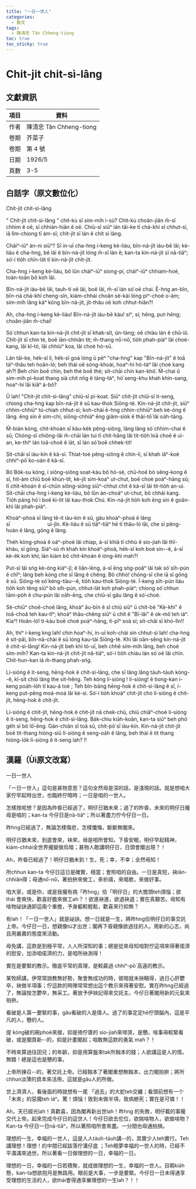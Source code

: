```yaml
---
title: "一日一世人"
categories:
  - 散文
tags:
  - 陳清忠 Tân Chheng-tiong 
toc: true
toc_sticky: true
---
```


# Chi̍t-ji̍t chi̍t-sì-lâng

## 文獻資訊

| 項目 | 資料 |
|---|---|
| 作者 | 陳清忠 Tân Chheng-tiong  |
| 卷期 | 芥菜子 |
| 卷期 | 第 4 號 |
| 日期 | 1926/5 |
| 頁數 | 3-5 |

## 白話字（原文數位化）

Chi̍t-ji̍t chi̍t-sì-lâng

" Chi̍t-ji̍t chi̍t-sì-lâng " chit-kù sī sím-mi̍h ì-sù? Chit-kù choân-jiân m̄-sī chhim ê oē, sī chhián-hiān ê oē. Chiū-sī siūⁿ lán tāi-ke tī chá-khí sî chhut-sì, iā lîm-chiong tī àm-sî; chi̍t-ji̍t sī lán ê chi̍t sì lâng.

Cháiⁿ-iūⁿ án-ni siūⁿ? Sī in-uī cha-hng í-keng kè-liáu, bīn-ná-ji̍t iáu-bē lâi; kè-liáu ê cha-hng, bē lâi ê bīn-ná-ji̍t lóng m̄-sī lán ê; kan-ta kin-ná-ji̍t sī nā-tiāⁿ; só͘-í tio̍h chīn-la̍t tī kin-ná-ji̍t chi̍t-ji̍t.

Cha-hng í-keng kè-liáu, bô lūn cháiⁿ-iūⁿ siong-pi, cháiⁿ-iūⁿ chhiam-hoé, toàn-toàn bô koh lâi.

Bīn-ná-ji̍t iáu-bē lâi, tauh-tí oē lâi, boē lâi, m̄-sī lán só͘ oē chai. Ē-hng an-bîn, bīn-ná chá-khí cheng-sîn, kiám-chhái choân sè-kài lóng pìⁿ-choè o͘-àm; sím-mi̍h lâng káⁿ kóng bīn-ná-ji̍t, ji̍t-thâu oē koh chhut-hiān?!

Ah, cha-hng í-keng kè-liáu! Bīn-ná-ji̍t iáu-bē kàu! siⁿ, sí; hēng, put-hēng; choân-jiân m̄-chai!

Só͘ chhun kan-ta kin-ná-ji̍t chit-ji̍t sī khak-si̍t, ún-tàng; oē chiàu lán ê chū-iû. Chi̍t-jit sī chin té, boē iân-chhiân tit; m̄-thang nō͘-nō͘, tio̍h phah-piàⁿ lâi choè-kang, lâi kî-tó, lâi chhiùⁿ koa, lâi choè hó-sū.

Lán tāi-ke, he̍k-sī lí, he̍k-sī goá lóng ū pēⁿ "cha-hng" kap "Bīn-ná-ji̍t" ê toā tàⁿ-thâu teh hoân-ló; beh thài oē sóng-khoài, hoaⁿ-hí hó-táⁿ lâi choè kang ah?! Beh chìn boē chìn, beh thè boē thè; si̍t-chāi chin kan-khó͘. M̄-chai ū sím-mi̍h pì-koat thang sià chit nn̄g ê tāng-tàⁿ, hō͘ seng-khu khah khin-sang, hoaⁿ-hí lâi kiâⁿ á-bô?

Ū lah! "Chi̍t-ji̍t chi̍t-sì-lâng" chiū-sī pì-koat. Siūⁿ chi̍t-ji̍t chiū-sī it-seng, chiong cha-hng kap bīn-ná-ji̍t ê sū kau-thok Siōng-tè. Kin-ná-ji̍t chi̍t-ji̍t, siūⁿ chhin-chhiūⁿ tú-chiah chhut-sì; koh-chài ē-hng chhin-chhiūⁿ beh kè-óng ê lâng. ēng sin ê sim-chì, siōng-chhiáⁿ ēng giâm-siok ê thài-tō͘ lâi oa̍h-tāng.

M̄-bián kóng, chit-khoán sī kàu-ke̍k pêng-siông, lâng lâng só͘ chhim-chai ê sū; Chóng-sī chiông-lâi m̄-chāi lán tuì tī chit-hāng lâi tit-tio̍h loā choē ê uì-an, ke-thiⁿ lán loā-choē ê la̍t, sī lán só͘ boē chhek-tit!

Sit-chāi sī iàu-kín ê kà-sī. Thiat-toé pêng-siông ê chin-lí, sī khah iâⁿ-koè chhiⁿ-pō͘ ko-oán ê kà-sī.

Bó͘ Bo̍k-su kóng, i siông-siông soat-kàu bô hó-sè, chū-hoē bò sêng-kong ê sî, hit-àm chiū boē khùn-tit, kè-ji̍t sim-koaⁿ ut-chut, boē choè poàⁿ-hāng sū; tī chi̍t-khoán ê sî-chūn siông-siông siūⁿ-chhut chit ê kà-sī lâi tit-tio̍h an-uì. Si̍t-chāi cha-hng í-keng kè-liáu, bô lūn àn-choáⁿ ut-chut, bô chhái kang. Tio̍h pàng hō͘ i boē kì-tit lâi kau-thok Chú. Kin-ná-ji̍t tio̍h koh ēng sin ê goân-khì lâi phah-piàⁿ.

Khoàⁿ-phoà sī lâng tē-it iàu-kín ê sū, gâu khoàⁿ-phoà ê lâng sī                          uí-jîn. Kè-liáu ê sū tiāⁿ-tiāⁿ hē tī thâu-ló lāi, che sī pêng-hoàn ê lâng, gōng ê lâng.

The̍h kòng-phoà ê oáⁿ-phoè lâi chiap, á-sī khiā tī chhù ê sio-jiah lâi thî-khàu, sī gōng. Siáⁿ-sū m̄ khah kín khoàⁿ-phoà, he̍k-sī koh boé sin--ê, á-sī kè-e̍k koh khí; lán kiám bô chit-khoán ê ióng-khì mah?!

Put-sî lâi sǹg kè-óng kiáⁿ-jî; ê liân-lēng, á-sī ēng sǹg-poâⁿ lâi tak só͘ si̍h-pún ê chîⁿ; lâng beh kóng che sī lâng ê chêng. Bô chhò! chóng-sī che iā sī gōng ê sū. Siōng-tè só͘ kéng-tiàu--ê, tio̍h kau-thok Siōng-tè. Í-keng si̍h-pún liáu tio̍h koh têng siūⁿ bô si̍h-pún, chhut-la̍t koh phah-piàⁿ; chiong só͘ chhun tām-po̍h ê chu-pún lâi oa̍h-ēng, che chiū-sī gâu lâng ê só͘-choè.

Sè-chiūⁿ choē-choē lâng, khoàⁿ āu-bīn ê sî chiū siūⁿ ū chi̍t-bé "Kè-khì" ê toā-choâ teh kau-tîⁿ; khoàⁿ thâu-chêng siūⁿ ū chi̍t ê "Bī-lâi" ê ok-mô͘ teh iáⁿ. Kiaⁿ! Hoân-ló! tì-kàu boē choè poàⁿ-hāng, tì-pīⁿ soà sí; si̍t-chāi sī khó-lîn!!

Ah, thiⁿ í-keng kng lah! chin hoaⁿ-hí, in-uī koh-chài sin chhut-sì lah! cha-hng ê sit-pāi, bīn-nā-chài ê sū lóng kau-tài Siōng-tè. Khí lâi oân-sêng kin-ná-ji̍t ê chit-sì-lâng! Kin-ná-ji̍t beh khì tó-uī, beh chhē sím-mi̍h lâng, beh choè sím-mi̍h? Kan-ta kin-ná-ji̍t chi̍t-ji̍t nā-tiāⁿ, só͘-í tio̍h chiàu lán só͘ oē lâi chīn. Chi̍t-hun-kan iā m̄-thang phah-sńg.

Lí-sióng ê it-seng, hēng-hok ê chi̍t-sì-lâng, che sī lâng lâng ta̍uh-ta̍uh kóng--ê, kî-si̍t chió lâng the si̍t-hêng. Teh kóng lí-sióng ! lí-sióng! ê tiong-kan í-keng poa̍h-lo̍h tī kau-á toé ; Teh bîn-bāng hēng-hok ê chi̍t-sì-lâng ê sî, í-keng put-pêng moá-moá lâi kè-sì. Só͘-í tio̍h khoàⁿ chi̍t-ji̍t chò lí-sióng ê chi̍t-ji̍t, hēng-hok ê chi̍t-ji̍t.

Lí-sióng ê chi̍t-ji̍t, hēng-hok ê chi̍t-ji̍t nā chek-chū, chiū chiâⁿ-choè lí-sióng ê it-seng, hēng-hok ê chi̍t-sì-lâng. Ba̍k-chiu kia̍h-koân, kan-ta siūⁿ beh phō ge̍h sī bô lō͘-ēng. Gán-chiân sī toā sū, chit-pō͘ sī iàu-kín. Kin-ná-ji̍t chit-ji̍t boē tit-thang hióng-siū lí-sióng ê seng-oa̍h ê lâng, beh thài ē tit thang hióng-lo̍k lí-sióng ê it-seng lah? !!

## 漢羅（Ùi原文改寫）

一日一世人

「一日一世人」這句是甚物意思？這句全然毋是深的話，是淺現的話。就是想咱大家佇早起時出世，也臨終佇暗時；一日是咱的一世人。

怎樣按呢想？是因為昨昏已經過了，明仔日猶未來；過了的昨昏，未來的明仔日攏毋是咱的；kan-ta 今仔日是nā-tiāⁿ；所以著盡力佇今仔日一日。

昨hng已經過了，無論怎樣傷悲，怎樣懺悔，斷斷無閣來。

明仔日猶未來，到底會來，袂來，毋是咱所會知。下昏安眠，明仔早起精神，kiám-chhái全世界攏變做烏暗；甚物人敢講明仔日，日頭會閣出現？！

Ah，昨昏已經過了！明仔日猶未到！生，死；幸，不幸；全然毋知！

所chhun kan-ta 今仔日這日是確實，穩當；會照咱的自由。一日是真短，袂iân-chhiân得；毋通nō͘-nō͘，著拍拚來做工，來祈禱，來唱歌，來做好事。

咱大家，或是你，或是我攏有病「昨hng」佮「明仔日」的大擔頭teh煩惱；欲thái 會爽快，歡喜好膽來做工ah？！欲進袂進，欲退袂退；實在真艱苦。毋知有啥物祕訣通卸這兩个重擔，予身軀較輕鬆，歡喜來行抑無？

有lah！「一日一世人」就是祕訣。想一日就是一生，將昨hng佮明仔日的事交託上帝。今仔日一日，想親像tú才出世；閣再下昏親像欲過往的人。用新的心志，尚且用嚴肅的態度來活動。

毋免講，這款是到極平常，人人所深知的事；總是從來毋知咱對佇這項來得著偌濟的慰安，加添咱偌濟的力，是咱所袂測得！

實在是要緊的教示。徹底平常的真理，是較贏過 chhiⁿ-pō͘ 高遠的教示。

某牧師講，伊常常說教無好勢，聚會無成功的時，彼暗就未袂睏得，過日心肝鬱卒，袂做半項事；佇這款的時陣常常想出這个教示來得著安慰。實在昨hng已經過了，無論按怎鬱卒，無采工。著放予伊袂記得來交託主。今仔日著閣用新的元氣來拍拚。

看破是人第一要緊的事，gâu看破的人是偉人。過了的事定定hē佇頭腦內，這是平凡的人，戇的人。

提 kòng破的碗phoè來接，抑是徛佇厝的 sio-jiah來啼哭，是戇。啥事毋較緊看破，或是閣買新--的，抑是計畫閣起；咱敢無這款的勇氣 mah？！

不時來算過往囝兒；的年齡，抑是用算盤來tak所蝕本的錢；人欲講這是人的情。無錯！總是這也是戇的事。

上帝所揀召--的，著交託上帝。已經蝕本了著閣重想無蝕本，出力閣拍拚；將所chhun淡薄的資本來活用，這就是gâu人的所做。

世上濟濟人，看後面的時就想有一尾 「過去」的大蛇teh交纏；看頭前想有一个「未來」的惡魔teh iáⁿ。驚！煩惱！致到未做半項，致病紲死；實在是可憐！！

Ah，天已經光lah！真歡喜，因為閣再新出世lah！昨hng 的失敗，明仔載的事攏交代上帝。起來完成今仔日的這世人！今仔日欲去佗位，欲揣啥物人，欲做啥物？Kan-ta 今仔日一日nā-tiāⁿ，所以著照咱所會來盡。一分間也毋通拍損。

理想的一生，幸福的一世人，這是人人ta̍uh-ta̍uh講--的，其實少人teh實行。Teh講理想！理想！的中間已經跋落佇溝仔底 ；Teh眠夢幸福的一世人的時，已經不平滿滿來過世。所以著看一日做理想的一日，幸福的一日。

理想的一日，幸福的一日若積聚，就成做理想的一生，幸福的一世人。目睭kia̍h懸，kan-ta想欲抱月是無路用。眼前是大事，一步是要緊。今仔日一日未得通享受理想的生活的人，欲thài會得通享樂理想的一生lah？！！

